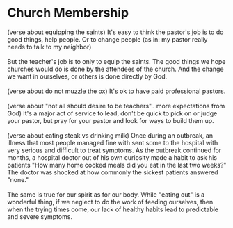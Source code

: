# Church Membership
<Nav></Nav>

<Todo>
(verse about equipping the saints)
It's easy to think the pastor's job is to do good things, help people. Or to change people (as in: my pastor really needs to talk to my neighbor)
<br><br>
But the teacher's job is to only to equip the saints. The good things we hope churches would do is done by the attendees of the church. And the change we want in ourselves, or others is done directly by God.
<br><br>
(verse about do not muzzle the ox)
It's ok to have paid professional pastors.
<br><br>
(verse about "not all should desire to be teachers".. more expectations from God)
It's a major act of service to lead, don't be quick to pick on or judge your pastor, but pray for your pastor and look for ways to build them up.
<br><br>
(verse about eating steak vs drinking milk)
Once during an outbreak, an illness that most people managed fine with sent some to the hospital with very serious and difficult to treat symptoms. As the outbreak continued for months, a hospital doctor out of his own curiosity made a habit to ask his patients "How many home cooked meals did you eat in the last two weeks?" The doctor was shocked at how commonly the sickest patients answered "none."
</Todo>
<br><br>
The same is true for our spirit as for our body. While "eating out" is a wonderful thing, if we neglect to do the work of feeding ourselves, then when the trying times come, our lack of healthy habits lead to predictable and severe symptoms.
